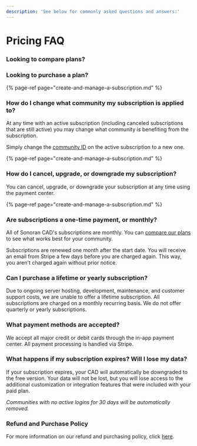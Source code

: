 ```yaml
---
description: 'See below for commonly asked questions and answers:'
---
```


# Pricing FAQ

### Looking to compare plans?

### Looking to purchase a plan?

{% page-ref page="create-and-manage-a-subscription.md" %}

### How do I change what community my subscription is applied to?

At any time with an active subscription \(including canceled subscriptions that are still active\) you may change what community is benefiting from the subscription.

Simply change the [community ID](../../tutorials/getting-started/finding-your-community-id-and-authentication-code.md) on the active subscription to a new one.

{% page-ref page="create-and-manage-a-subscription.md" %}

### How do I cancel, upgrade, or downgrade my subscription?

You can cancel, upgrade, or downgrade your subscription at any time using the payment center.

{% page-ref page="create-and-manage-a-subscription.md" %}

### Are subscriptions a one-time payment, or monthly?

All of Sonoran CAD's subscriptions are monthly. You can [compare our plans](https://app.sonorancad.com/#/pricing) to see what works best for your community.  
  
Subscriptions are renewed one month after the start date. You will receive an email from Stripe a few days before you are charged again. This way, you aren't charged again without prior notice.

### Can I purchase a lifetime or yearly subscription?

Due to ongoing server hosting, development, maintenance, and customer support costs, we are unable to offer a lifetime subscription. All subscriptions are charged on a monthly recurring basis. We do not offer quarterly or yearly subscriptions.

### What payment methods are accepted?

We accept all major credit or debit cards through the in-app payment center. All payment processing is handled via Stripe.

### What happens if my subscription expires? Will I lose my data?

If your subscription expires, your CAD will automatically be downgraded to the free version. Your data will not be lost, but you will lose access to the additional customization or integration features that were included with your paid plan.

_Communities with no active logins for 30 days will be automatically removed._

### Refund and Purchase Policy

For more information on our refund and purchasing policy, click [here](../../other/policy/refund-and-purchase-policy.md).

